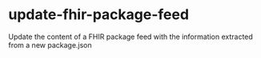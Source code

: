 # update-fhir-package-feed

Update the content of a FHIR package feed with the information extracted from a new package.json

